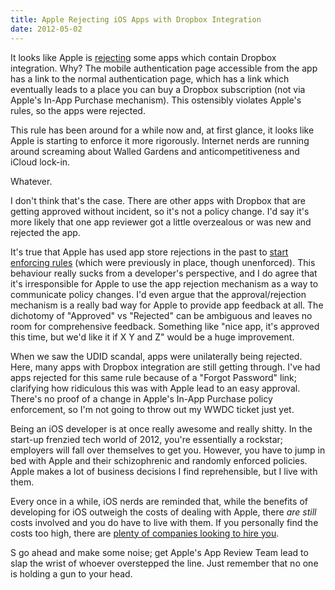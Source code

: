 ```yaml
---
title: Apple Rejecting iOS Apps with Dropbox Integration
date: 2012-05-02
---
```


It looks like Apple is [rejecting](http://www.macstories.net/stories/11-13-and-the-dropbox-sdk/) some apps which contain Dropbox integration. Why? The mobile authentication page accessible from the app has a link to the normal authentication page, which has a link which eventually leads to a place you can buy a Dropbox subscription (not via Apple's In-App Purchase mechanism). This ostensibly violates Apple's rules, so the apps were rejected.

This rule has been around for a while now and, at first glance, it looks like Apple is starting to enforce it more rigorously. Internet nerds are running around screaming about Walled Gardens and anticompetitiveness and iCloud lock-in.

Whatever.

I don't think that's the case. There are other apps with Dropbox that are getting approved without incident, so it's not a policy change. I'd say it's more likely that one app reviewer got a little overzealous or was new and rejected the app.

It's true that Apple has used app store rejections in the past to [start enforcing rules](http://thenextweb.com/apple/2012/03/29/confirmed-apple-now-rejecting-apps-for-use-of-udid-start-finding-alternatives/) (which were previously in place, though unenforced). This behaviour really sucks from a developer's perspective, and I do agree that it's irresponsible for Apple to use the app rejection mechanism as a way to communicate policy changes. I'd even argue that the approval/rejection mechanism is a really bad way for Apple to provide app feedback at all. The dichotomy of "Approved" vs "Rejected" can be ambiguous and leaves no room for comprehensive feedback. Something like "nice app, it's approved this time, but we'd like it if X Y and Z" would be a huge improvement.

When we saw the UDID scandal, apps were unilaterally being rejected. Here, many apps with Dropbox integration are still getting through. I've had apps rejected for this same rule because of a "Forgot Password" link; clarifying how ridiculous this was with Apple lead to an easy approval. There's no proof of a change in Apple's In-App Purchase policy enforcement, so I'm not going to throw out my WWDC ticket just yet.

Being an iOS developer is at once really awesome and really shitty. In the start-up frenzied tech world of 2012, you're essentially a rockstar; employers will fall over themselves to get you. However, you have to jump in bed with Apple and their schizophrenic and randomly enforced policies. Apple makes a lot of business decisions I find reprehensible, but I live with them.

Every once in a while, iOS nerds are reminded that, while the benefits of developing for iOS outweigh the costs of dealing with Apple, there _are still_ costs involved and you do have to live with them. If you personally find the costs too high, there are [plenty of companies looking to hire you](http://500px.com/jobs).

S go ahead and make some noise; get Apple's App Review Team lead to slap the wrist of whoever overstepped the line. Just remember that no one is holding a gun to your head.
